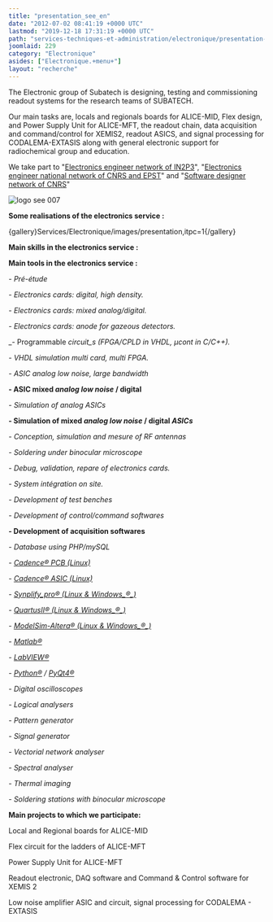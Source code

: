```yaml
---
title: "presentation_see_en"
date: "2012-07-02 08:41:19 +0000 UTC"
lastmod: "2019-12-18 17:31:19 +0000 UTC"
path: "services-techniques-et-administration/electronique/presentation-en.en.md"
joomlaid: 229
category: "Electronique"
asides: ["Electronique.+menu+"]
layout: "recherche"
---
```

The Electronic group of Subatech is designing, testing and commissioning readout systems for the research teams of SUBATECH. 

Our main tasks are, locals and regionals boards for ALICE-MID, Flex design, and Power Supply Unit for ALICE-MFT, the readout chain, data acquisition and command/control for XEMIS2, readout ASICS, and signal processing for CODALEMA-EXTASIS along with general electronic support for radiochemical group and education.

We take part to "[Electronics engineer network of IN2P3](http://www.in2p3.fr/actions/electronique/mise_en_oeuvre.htm "Electronics engineer network of IN2P3")", "[Electronics engineer national network of CNRS and EPST](http://www.electroniciens.cnrs.fr/ "Electronics engineer national network of CNRS and EPST")" and "[Software designer network of CNRS](http://devlog.cnrs.fr/ "Software designer network of CNRS")"

![logo see 007](images/Services/Electronique/images/logo_see_007.gif)

**Some realisations of the electronics service :**

{gallery}Services/Electronique/images/presentation,itpc=1{/gallery}

**Main skills in the electronics service :**

**Main tools in the electronics service :**

_\- Pré-étude_

_\- Electronics cards: digital, high density._

_\- _Electronics cards:_ mixed analog/digital._

_\- _Electronics cards:_ anode for gazeous detectors._

_\- Programmable _circuit_s (FPGA/CPLD in VHDL, µcont in C/C++)._

_\- _VHDL_ simulation multi card, multi FPGA._

_\- ASIC analog low noise, large bandwidth_

__\- ASIC mixed _analog low noise_ / digital__

_\- Simulation of _analog _ASICs___

__\- Simulation of __mixed _analog low noise_ / digital _ASICs_____

_\- Conception, simulation and mesure of RF antennas_

_\- Soldering under binocular microscope_

_\- Debug, validation, repare of electronics cards._

_\- System intégration on site._

_\- Development of test benches_

_\- Development of control/command softwares_

__\- Development of acquisition softwares__

_\- Database using PHP/mySQL_

_\- [Cadence® PCB (Linux)](http://www.cadence.com/products/pcb/Pages/default.aspx "CADENCE : outils de conception de circuits imprimés")_

_\- [Cadence® ASIC (Linux)](http://www.cadence.com/products/cic/Pages/default.aspx "CADENCE : outil de conception de circuits intégrés ")_

_\- [Synplify\_pro® (Linux & Windows_®_)](http://www.synopsys.com/Tools/Implementation/FPGAImplementation/FPGASynthesis/Pages/SynplifyPro.aspx "SYNOPSYS Synplify_pro : outil de synthèse logique pour circuit logique programmable")_

_\- [QuartusII® (Linux & Windows_®_)](http://www.altera.com/products/software/quartus-ii/subscription-edition/qts-se-index.html "ALTERA QuartusII : outil de placement-routage de circuit logique programmable")_

_\- [ModelSim-Altera® (Linux & Windows_®_)](http://www.altera.com/products/software/quartus-ii/modelsim/qts-modelsim-index.html "MENTOR ModelSim-Altera : outil de simulation numérique VHDL ou Verilog")_

_\- [Matlab®](http://www.mathworks.fr/products/matlab "matlab")_

_\- [LabVIEW®](http://www.ni.com/labview "NATIONAL INSTRUMENTS LabVIEW : outil graphique pour le développement de logiciels de mesure et de contrôle")_

_\- [Python®](http://www.python.org/ "Python") / [PyQt4®](http://www.riverbankcomputing.co.uk/software/pyqt/intro "PyQt")_

_\- Digital oscilloscopes_

_\- Logical analysers_

_\- Pattern generator_

_\- Signal _generator__

_\- Vectorial network analyser_

_\- Spectral _analyser__

_\- Thermal imaging_

_\- _Soldering stations with binocular microscope__

****Main projects to which we participate:****

Local and Regional boards for ALICE-MID

Flex circuit for the ladders of ALICE-MFT

Power Supply Unit for ALICE-MFT 

Readout electronic, DAQ software and Command & Control software for XEMIS 2 

Low noise amplifier ASIC and circuit, signal processing for CODALEMA - EXTASIS
